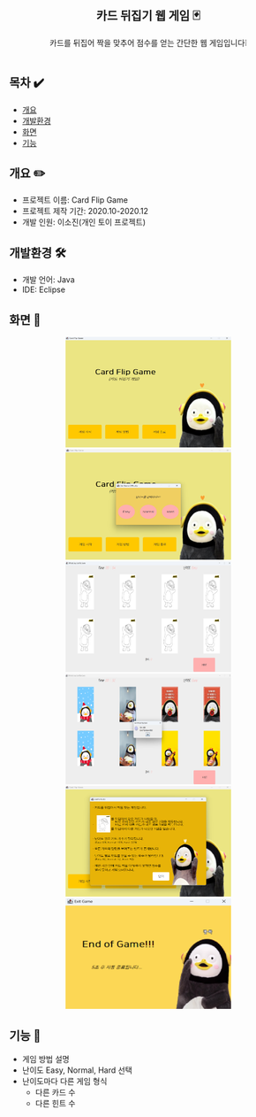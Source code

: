 <div align="center">

## 카드 뒤집기 웹 게임 🃏
카드를 뒤집어 짝을 맞추어 점수를 얻는 간단한 웹 게임입니다❕<br />
<br />
</div>

## 목차 ✔️
  - [개요](#개요)
  - [개발환경](#개발환경)
  - [화면](#화면)
  - [기능](#기능)

## 개요 ✏️
* 프로젝트 이름: Card Flip Game
* 프로젝트 제작 기간: 2020.10-2020.12
* 개발 인원: 이소진(개인 토이 프로젝트)

## 개발환경 🛠️
* 개발 언어: Java
* IDE: Eclipse

## 화면 📱
<div align="center">
  <div>
    <img src="Java_image/card1.png"  width="300" height="200"/>
    <img src="Java_image/card2.png"  width="300" height="200"/>
    <img src="Java_image/card3.png"  width="300" height="200"/>
    <img src="Java_image/card4.png"  width="300" height="200"/>
    <img src="Java_image/card5.png"  width="300" height="200"/>
    <img src="Java_image/card6.png"  width="300" height="200"/>
  </div>
</div>

## 기능 🖤
* 게임 방법 설명
* 난이도 Easy, Normal, Hard 선택
* 난이도마다 다른 게임 형식
  * 다른 카드 수
  * 다른 힌트 수
